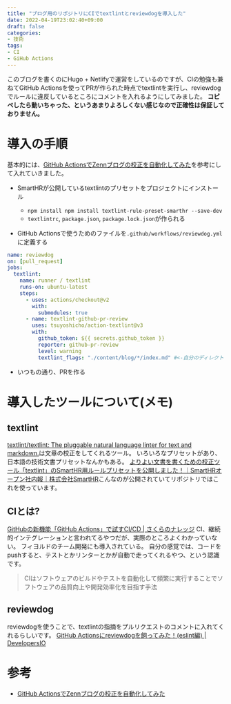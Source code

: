 ```yaml
---
title: "ブログ用のリポジトリにCIでtextlintとreviewdogを導入した"
date: 2022-04-19T23:02:40+09:00
draft: false
categories:
- 技術
tags:
- CI
- GiHub Actions
---
```


このブログを書くのにHugo + Netlifyで運営をしているのですが、CIの勉強も兼ねてGitHub Actionsを使ってPRが作られた時点でtextlintを実行し、reviewdogでルールに違反しているところにコメントを入れるようにしてみました。
**コピペしたら動いちゃった、というあまりよろしくない感じなので正確性は保証しておりません。**

# 導入の手順

基本的には、[GitHub ActionsでZennブログの校正を自動化してみた](https://zenn.dev/yuta28/articles/blog-lint-ci-reviewdog)を参考にして入れていきました。

- SmartHRが公開しているtextlintのプリセットをプロジェクトにインストール
  - `npm install npm install textlint-rule-preset-smarthr --save-dev`
  - `textlintrc`, `package.json`, `package.lock.json`が作られる

- GitHub Actionsで使うためのファイルを`.github/workflows/reviewdog.yml`に定義する

```yml
name: reviewdog
on: [pull_request]
jobs:
  textlint:
    name: runner / textlint
    runs-on: ubuntu-latest
    steps:
      - uses: actions/checkout@v2
        with:
          submodules: true
      - name: textlint-github-pr-review
        uses: tsuyoshicho/action-textlint@v3
        with:
          github_token: ${{ secrets.github_token }}
          reporter: github-pr-review
          level: warning
          textlint_flags: "./content/blog/*/index.md" #<-自分のディレクトリ構成に合わせる
```

- いつもの通り、PRを作る

# 導入したツールについて(メモ)

## textlint

[textlint/textlint: The pluggable natural language linter for text and markdown.](https://github.com/textlint/textlint)は文章の校正をしてくれるツール。
いろいろなプリセットがあり、日本語の技術文書プリセットなんかもある。
[よりよい文書を書くための校正ツール「textlint」のSmartHR用ルールプリセットを公開しました！｜SmartHRオープン社内報｜株式会社SmartHR](https://shanaiho.smarthr.co.jp/n/n881866630eda)こんなのが公開されていてリポジトリではこれを使っています。

## CIとは?

[GitHubの新機能「GitHub Actions」で試すCI/CD | さくらのナレッジ](https://knowledge.sakura.ad.jp/23478/)
CI、継続的インテグレーションと言われてるやつだが、実際のところよくわかっていない。
フィヨルドのチーム開発にも導入されている。
自分の感覚では、コードをpushすると、テストとかリンターとかが自動で走ってくれるやつ、という認識です。

> CIはソフトウェアのビルドやテストを自動化して頻繁に実行することでソフトウェアの品質向上や開発効率化を目指す手法

## reviewdog

reviewdogを使うことで、textlintの指摘をプルリクエストのコメントに入れてくれるらしいです。
[GitHub Actionsにreviewdogを飼ってみた！(eslint編) | DevelopersIO](https://dev.classmethod.jp/articles/shuntaka-github-actions-reviewdog/)

# 参考

- [GitHub ActionsでZennブログの校正を自動化してみた](https://zenn.dev/yuta28/articles/blog-lint-ci-reviewdog#textlint)
